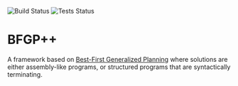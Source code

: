 ![Build Status](https://github.com/jsego/bfgp-pp/actions/workflows/build.yml/badge.svg)
![Tests Status](https://github.com/jsego/bfgp-pp/actions/workflows/tests.yml/badge.svg)


# BFGP++

A framework based on [Best-First Generalized Planning](https://github.com/rleap-project/best-first-generalized-planning) where solutions are either assembly-like programs, or structured programs that are syntactically terminating.
